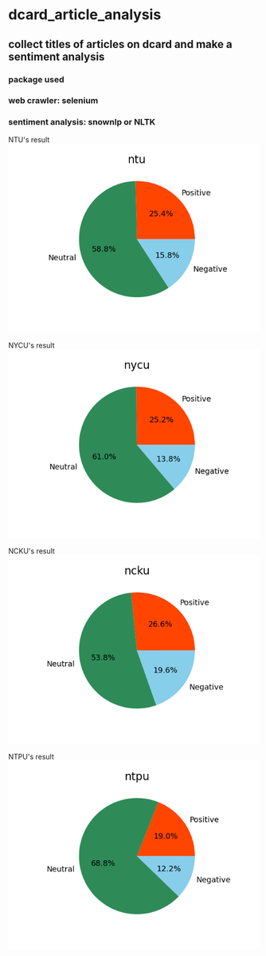 # dcard_article_analysis
## collect titles of articles on dcard and make a sentiment analysis

### package used
### web crawler: selenium
### sentiment analysis: snownlp or NLTK

NTU's result
![image](https://github.com/bilet-13/dcard_article_analysis/blob/main/data/ntu-NLTK.png)

NYCU's result
![image](https://github.com/bilet-13/dcard_article_analysis/blob/main/data/nycu-NLTK.png)

NCKU's result
![image](https://github.com/bilet-13/dcard_article_analysis/blob/main/data/ncku-NLTK.png)

NTPU's result
![image](https://github.com/bilet-13/dcard_article_analysis/blob/main/data/ntpu-NLTK.png)